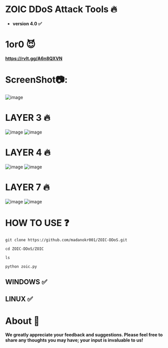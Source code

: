 # ZOIC DDoS Attack Tools 🔥

- **version 4.0 ✅**

# 1or0 😈
**https://rvlt.gg/A6n8QXVN**

# ScreenShot📷:
![image](https://github.com/user-attachments/assets/a4366d63-5841-4205-bdb0-70abd6214f16)

# LAYER 3 🔥
![image](https://github.com/user-attachments/assets/54d690bc-2c48-427d-96ef-00bd59f37e34)
![image](https://github.com/user-attachments/assets/1d0c724e-b892-44fe-ae16-7b2c72a06de9)




# LAYER 4 🔥
![image](https://github.com/user-attachments/assets/0deadccc-10b6-46cd-93f2-1ff7d08ff3b9)
![image](https://github.com/user-attachments/assets/e2b21be6-9461-4abb-9224-35ccb14ad7c7)





# LAYER 7 🔥
![image](https://github.com/user-attachments/assets/5e0da7cb-7372-4357-9983-9bddd83a8bbd)
![image](https://github.com/user-attachments/assets/1a00cf86-0d39-42ea-ad91-4b299877a3d2)






# HOW TO USE ❓
```
git clone https://github.com/madanokr001/ZOIC-DDoS.git
```
```
cd ZOIC-DDoS/ZOIC
```
```
ls
```
```
python zoic.py
```

## WINDOWS ✅
## LINUX ✅ 

# About 🤑
**We greatly appreciate your feedback and suggestions. Please feel free to share any thoughts you may have; your input is invaluable to us!**






